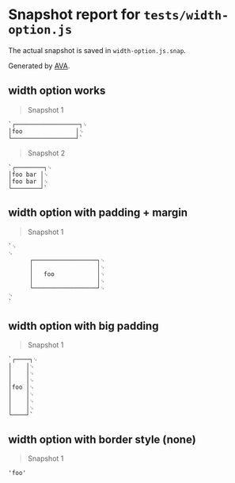 # Snapshot report for `tests/width-option.js`

The actual snapshot is saved in `width-option.js.snap`.

Generated by [AVA](https://avajs.dev).

## width option works

> Snapshot 1

    `┌──────────────────┐␊
    │foo               │␊
    └──────────────────┘`

> Snapshot 2

    `┌────────┐␊
    │foo bar │␊
    │foo bar │␊
    └────────┘`

## width option with padding + margin

> Snapshot 1

    `␊
    ␊
          ┌──────────────────┐␊
          │                  │␊
          │   foo            │␊
          │                  │␊
          └──────────────────┘␊
    ␊
    `

## width option with big padding

> Snapshot 1

    `┌────┐␊
    │    │␊
    │    │␊
    │    │␊
    │foo │␊
    │    │␊
    │    │␊
    │    │␊
    └────┘`

## width option with border style (none)

> Snapshot 1

    'foo'

